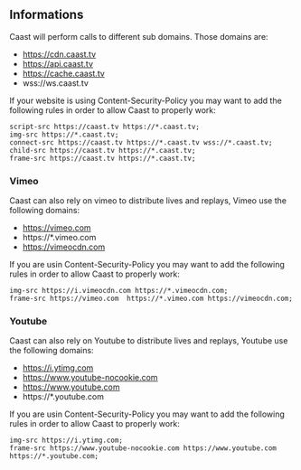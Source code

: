 ## Informations

Caast will perform calls to different sub domains. Those domains are:

- https://cdn.caast.tv
- https://api.caast.tv
- https://cache.caast.tv
- wss://ws.caast.tv

If your website is using Content-Security-Policy you may want to add the following rules in order to allow Caast to properly work:

```
script-src https://caast.tv https://*.caast.tv;
img-src https://*.caast.tv;
connect-src https://caast.tv https://*.caast.tv wss://*.caast.tv;
child-src https://caast.tv https://*.caast.tv;
frame-src https://caast.tv https://*.caast.tv;
```

### Vimeo

Caast can also rely on vimeo to distribute lives and replays, Vimeo use the following domains:

- https://vimeo.com
- https://\*.vimeo.com
- https://vimeocdn.com

If you are usin Content-Security-Policy you may want to add the following rules in order to allow Caast to properly work:

```
img-src https://i.vimeocdn.com https://*.vimeocdn.com;
frame-src https://vimeo.com  https://*.vimeo.com https://vimeocdn.com;
```

### Youtube

Caast can also rely on Youtube to distribute lives and replays, Youtube use the following domains:

- https://i.ytimg.com
- https://www.youtube-nocookie.com
- https://www.youtube.com
- https://\*.youtube.com

If you are usin Content-Security-Policy you may want to add the following rules in order to allow Caast to properly work:

```
img-src https://i.ytimg.com;
frame-src https://www.youtube-nocookie.com https://www.youtube.com https://*.youtube.com;
```
